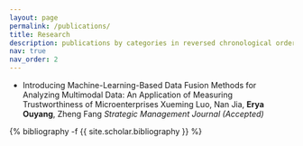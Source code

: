 ```yaml
---
layout: page
permalink: /publications/
title: Research
description: publications by categories in reversed chronological order. generated by jekyll-scholar.
nav: true
nav_order: 2
---
```

<!-- _pages/publications.md -->
<div class="Publications">

- Introducing Machine-Learning-Based Data Fusion Methods for Analyzing Multimodal Data: An Application of Measuring Trustworthiness of Microenterprises
  Xueming Luo, Nan Jia, **Erya Ouyang**, Zheng Fang
  *Strategic Management Journal (Accepted)*

{% bibliography -f {{ site.scholar.bibliography }} %}

</div>
